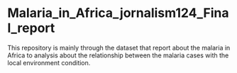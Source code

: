 # Malaria_in_Africa_jornalism124_Final_report
This repository is mainly through the dataset that report about the malaria in Africa to analysis about the relationship between the malaria cases with the local environment condition.
